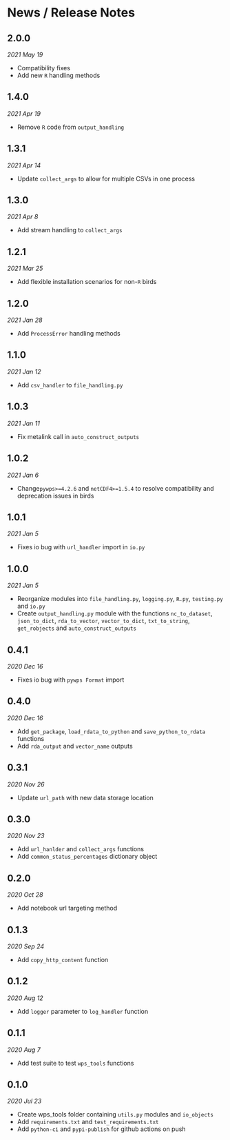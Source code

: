 # News / Release Notes

## 2.0.0
*2021 May 19*
* Compatibility fixes
* Add new `R` handling methods

## 1.4.0
*2021 Apr 19*
* Remove `R` code from `output_handling`

## 1.3.1
*2021 Apr 14*
* Update `collect_args` to allow for multiple CSVs in one process

## 1.3.0
*2021 Apr 8*
* Add stream handling to `collect_args`

## 1.2.1
*2021 Mar 25*
* Add flexible installation scenarios for non-`R` birds

## 1.2.0
*2021 Jan 28*
* Add `ProcessError` handling methods

## 1.1.0
*2021 Jan 12*
* Add `csv_handler` to `file_handling.py`

## 1.0.3
*2021 Jan 11*
* Fix metalink call in `auto_construct_outputs`

## 1.0.2
*2021 Jan 6*

* Change`pywps>=4.2.6` and `netCDF4>=1.5.4` to resolve
compatibility and deprecation issues in birds

## 1.0.1
*2021 Jan 5*

* Fixes io bug with `url_handler` import in `io.py`

## 1.0.0
*2021 Jan 5*

* Reorganize modules into `file_handling.py`,
`logging.py`, `R.py`, `testing.py` and `io.py`
* Create `output_handling.py` module with the
functions `nc_to_dataset`, `json_to_dict`,
`rda_to_vector`, `vector_to_dict`, `txt_to_string`,
`get_robjects` and `auto_construct_outputs`

## 0.4.1
*2020 Dec 16*

* Fixes io bug with `pywps Format` import

## 0.4.0
*2020 Dec 16*

* Add `get_package`, `load_rdata_to_python` and `save_python_to_rdata` functions
* Add `rda_output` and `vector_name` outputs

## 0.3.1
*2020 Nov 26*

* Update `url_path` with new data storage location

## 0.3.0
*2020 Nov 23*

* Add `url_hanlder` and `collect_args` functions
* Add `common_status_percentages` dictionary object

## 0.2.0
*2020 Oct 28*

* Add notebook url targeting method

## 0.1.3
*2020 Sep 24*

* Add `copy_http_content` function

## 0.1.2
*2020 Aug 12*

* Add `logger` parameter to `log_handler` function

## 0.1.1
*2020 Aug 7*

* Add test suite to test `wps_tools` functions

## 0.1.0
*2020 Jul 23*

* Create wps_tools folder containing `utils.py` modules and `io_objects`
* Add `requirements.txt` and `test_requirements.txt`
* Add `python-ci` and `pypi-publish` for github actions on push
